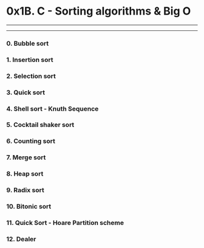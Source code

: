 <h1>0x1B. C - Sorting algorithms & Big O</h1>
<hr>
<hr>
<h3>0. Bubble sort</h3>
<h3>1. Insertion sort</h3>
<h3>2. Selection sort</h3>
<h3>3. Quick sort</h3>
<h3>4. Shell sort - Knuth Sequence</h3>
<h3>5. Cocktail shaker sort</h3>
<h3>6. Counting sort</h3>
<h3>7. Merge sort</h3>
<h3>8. Heap sort</h3>
<h3>9. Radix sort</h3>
<h3>10. Bitonic sort</h3>
<h3>11. Quick Sort - Hoare Partition scheme</h3>
<h3>12. Dealer</h3>


